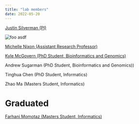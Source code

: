 ```yaml
---
title: "lab members"
date: 2022-05-20
---
```


[Justin Silverman (PI)](http://justin-silverman.com)

![foo](/SilvermanLab/Silverman-Justin.jpg)
asdf

[Michelle Nixon (Assistant Research Professor)](https://ist.psu.edu/directory/map5672)

[Kyle McGovern (PhD Student, Bioinformatics and Genomics)](https://www.huck.psu.edu/people/kyle-mcgovern)

Andrew Sugarman (PhD Student, Bioinformatics and Genomics))

Tinghua Chen (PhD Student, Informatics)

Zhao Ma (Masters Student, Informatics)

# Graduated

[Farhani Momotaz (Masters Student, Informatics)](https://ist.psu.edu/directory/fbm5122)

